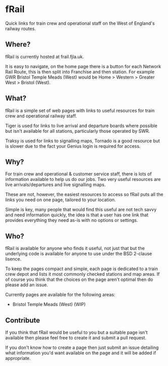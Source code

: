 # fRail
Quick links for train crew and operational staff on the West of England's railway routes.

## Where?
fRail is currently hosted at frail.fjla.uk.

It is easy to navigate, on the home page there is a button for each Network Rail Route, this is then split into Franchise and then station.  For example GWR Bristol Temple Meads (West) would be Home > Western > Greater West > Bristol (West).

## What?
fRail is a simple set of web pages with links to useful resources for train crew and operational railway staff.

Tiger is used for links to live arrival and departure boards where possible but isn't available for all stations, particularly those operated by SWR.

Traksy is used for links to signalling maps, Tornado is a good resource but is slower due to the fact your Genius login is required for access.

## Why?
For train crew and operational & customer service staff, there is lots of information available to help us do our jobs.  Two very useful resources are live arrivals/departures and live signalling maps.

These are not, however, the easiest resources to access so fRail puts all the links you need on one page, tailored to your location.

Simple is key, many people that would find this useful are not tech savvy and need information quickly, the idea is that a user has one link that provides everything they need as-is with no options or settings.

## Who?
fRail is available for anyone who finds it useful, not just that but the underlying code is available for anyone to use under the BSD 2-clause lisence.

To keep the pages compact and simple, each page is dedicated to a train crew depot and lists it most commonly checked stations and map areas.  If of course you think that the choices on the page aren't optimal then do please add an issue.

Currently pages are available for the following areas:

- Bristol Temple Meads (West) (WIP)

## Contribute
If you think that fRail would be useful to you but a suitable page isn't available then please feel free to create it and submit a pull request.

If you don't know how to create a page then just submit an issue detailing what information you'd want available on the page and it will be added if appropriate.
